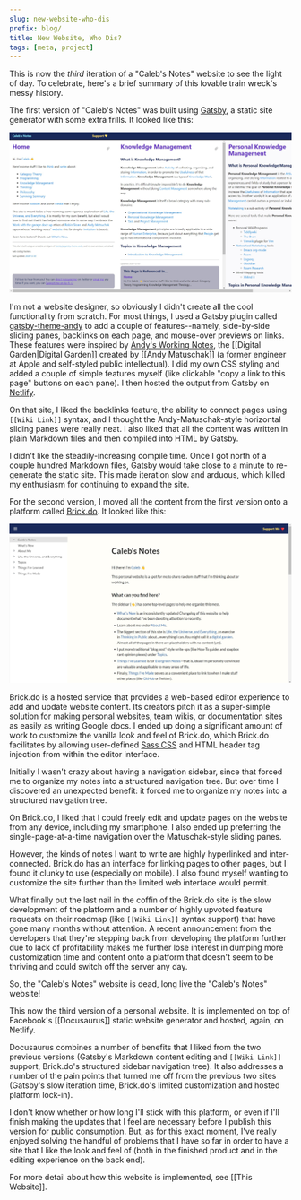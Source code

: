 ```yaml
---
slug: new-website-who-dis
prefix: blog/
title: New Website, Who Dis?
tags: [meta, project]
---
```


This is now the *third* iteration of a "Caleb's Notes" website to see the light of day. To celebrate, here's a brief summary of this lovable train wreck's messy history.

<!--truncate-->

The first version of "Caleb's Notes" was built using [Gatsby](https://www.gatsbyjs.com/), a static site generator with some extra frills. It looked like this:

![Caleb's Notes v1](./calebsnotes-1.jpg)

I'm not a website designer, so obviously I didn't create all the cool functionality from scratch. For most things, I used a Gatsby plugin called [gatsby-theme-andy](https://github.com/aravindballa/gatsby-theme-andy) to add a couple of features--namely, side-by-side sliding panes, backlinks on each page, and mouse-over previews on links. These features were inspired by [Andy's Working Notes](https://notes.andymatuschak.org/About_these_notes), the [[Digital Garden|Digital Garden]] created by [[Andy Matuschak]] (a former engineer at Apple and self-styled public intellectual). I did my own CSS styling and added a couple of simple features myself (like clickable "copy a link to this page" buttons on each pane). I then hosted the output from Gatsby on [Netlify](https://www.netlify.com).

On that site, I liked the backlinks feature, the ability to connect pages using `[[Wiki Link]]` syntax, and I thought the Andy-Matuschak-style horizontal sliding panes were really neat. I also liked that all the content was written in plain Markdown files and then compiled into HTML by Gatsby. 

I didn't like the steadily-increasing compile time. Once I got north of a couple hundred Markdown files, Gatsby would take close to a minute to re-generate the static site. This made iteration slow and arduous, which killed my enthusiasm for continuing to expand the site. 

For the second version, I moved all the content from the first version onto a platform called [Brick.do](https://brick.do). It looked like this:

![Caleb's Notes v2](./calebsnotes-2.jpg)

Brick.do is a hosted service that provides a web-based editor experience to add and update website content. Its creators pitch it as a super-simple solution for making personal websites, team wikis, or documentation sites as easily as writing Google docs. I ended up doing a significant amount of work to customize the vanilla look and feel of Brick.do, which Brick.do facilitates by allowing user-defined [Sass CSS](https://sass-lang.com/) and HTML header tag injection from within the editor interface.

Initially I wasn't crazy about having a navigation sidebar, since that forced me to organize my notes into a structured navigation tree. But over time I discovered an unexpected benefit: it forced me to organize my notes into a structured navigation tree. 

On Brick.do, I liked that I could freely edit and update pages on the website from any device, including my smartphone. I also ended up preferring the single-page-at-a-time navigation over the Matuschak-style sliding panes.

However, the kinds of notes I want to write are highly hyperlinked and inter-connected. Brick.do has an interface for linking pages to other pages, but I found it clunky to use (especially on mobile). I also found myself wanting to customize the site further than the limited web interface would permit.

What finally put the last nail in the coffin of the Brick.do site is the slow development of the platform and a number of highly upvoted feature requests on their roadmap (like `[[Wiki Link]]` syntax support) that have gone many months without attention. A recent announcement from the developers that they're stepping back from developing the platform further due to lack of profitability makes me further lose interest in dumping more customization time and content onto a platform that doesn't seem to be thriving and could switch off the server any day.

So, the "Caleb's Notes" website is dead, long live the "Caleb's Notes" website!

This now the third version of a personal website. It is implemented on top of Facebook's [[Docusaurus]] static website generator and hosted, again, on Netlify. 

Docusaurus combines a number of benefits that I liked from the two previous versions (Gatsby's Markdown content editing and `[[Wiki Link]]` support, Brick.do's structured sidebar navigation tree). It also addresses a number of the pain points that turned me off from the previous two sites (Gatsby's slow iteration time, Brick.do's limited customization and hosted platform lock-in). 

I don't know whether or how long I'll stick with this platform, or even if I'll finish making the updates that I feel are necessary before I publish this version for public consumption. But, as for this exact moment, I've really enjoyed solving the handful of problems that I have so far in order to have a site that I like the look and feel of (both in the finished product and in the editing experience on the back end).

For more detail about how this website is implemented, see [[This Website]].